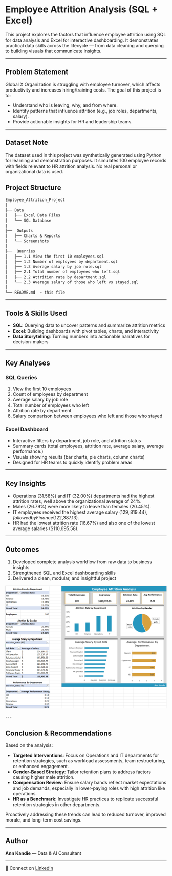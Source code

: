 # Employee Attrition Analysis (SQL + Excel)

This project explores the factors that influence employee attrition using SQL for data analysis and Excel for interactive dashboarding. It demonstrates practical data skills across the lifecycle — from data cleaning and querying to building visuals that communicate insights.

---

##  Problem Statement

Global X Organization is struggling with employee turnover, which affects productivity and increases hiring/training costs. The goal of this project is to:

- Understand who is leaving, why, and from where.
- Identify patterns that influence attrition (e.g., job roles, departments, salary).
- Provide actionable insights for HR and leadership teams.

---
##  Dataset Note

The dataset used in this project was synthetically generated using Python for learning and demonstration purposes. It simulates 100 employee records with fields relevant to HR attrition analysis. No real personal or organizational data is used.

## Project Structure

```
Employee_Attrition_Project
│
├── Data
|   ├── Excel Data Files
|   └── SQL Database
|
├──  Outputs
│   ├── Charts & Reports
│   └── Screenshots
│ 
├──  Querries
│   ├── 1.1 View the first 10 employees.sql
│   ├── 1.2 Number of employees by department.sql
│   ├── 1.3 Average salary by job role.sql
│   ├── 2.1 Total number of employees who left.sql
│   ├── 2.2 Attrition rate by department.sql
│   └── 2.3 Average salary of those who left vs stayed.sql
│
└── README.md  ← this file
```

---

## Tools & Skills Used

- **SQL**: Querying data to uncover patterns and summarize attrition metrics
- **Excel**: Building dashboards with pivot tables, charts, and interactivity
- **Data Storytelling**: Turning numbers into actionable narratives for decision-makers

---

## Key Analyses

### SQL Queries

1. View the first 10 employees
2. Count of employees by department
3. Average salary by job role
4. Total number of employees who left
5. Attrition rate by department
6. Salary comparison between employees who left and those who stayed

### Excel Dashboard

- Interactive filters by department, job role, and attrition status
- Summary cards (total employees, attrition rate, average salary, average performance.)
- Visuals showing results (bar charts, pie charts, column charts)
- Designed for HR teams to quickly identify problem areas

---

## Key Insights

- Operations (31.58%) and IT (32.00%) departments had the highest attrition rates, well above the organizational average of 24%.
- Males (26.79%) were more likely to leave than females (20.45%).
- IT employees received the highest average salary ($129,819.44), followed by Finance ($122,387.13).
- HR had the lowest attrition rate (16.67%) and also one of the lowest average salaries ($110,695.58).

---

##  Outcomes

1. Developed complete analysis workflow from raw data to business insights
2. Strengthened SQL and Excel dashboarding skills
3. Delivered a clean, modular, and insightful project
<p align="center">
  <img src="./Outputs/Charts & Reports/Excel Pivots & Dashboards.png" width="600"/>
</p>
---

##  Conclusion & Recommendations

Based on the analysis:

- **Targeted Interventions**: Focus on Operations and IT departments for retention strategies, such as workload assessments, team restructuring, or enhanced engagement.
- **Gender-Based Strategy**: Tailor retention plans to address factors causing higher male attrition.
- **Compensation Review**: Ensure salary bands reflect market expectations and job demands, especially in lower-paying roles with high attrition like operations.
- **HR as a Benchmark**: Investigate HR practices to replicate successful retention strategies in other departments.

Proactively addressing these trends can lead to reduced turnover, improved morale, and long-term cost savings.

---

##  Author

**Ann Kandie** — Data & AI Consultant


---

📧 Connect on [LinkedIn](https://www.linkedin.com/in/ann-kandie-121b3481)

